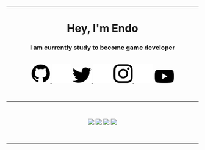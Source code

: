 <hr>

<h1 align="center"><b>Hey, I'm Endo</b></h1>
<h3 align="center">I am currently study to become game developer</h3>

<br>

<div align="center">
    <a href="https://github.com/DasEndo"><picture>
        <source media="(prefers-color-scheme: dark)" srcset="https://raw.githubusercontent.com/DasEndo/DasEndo/main/icons/github-mark-white.png">
        <source media="(prefers-color-scheme: light)" srcset="https://raw.githubusercontent.com/DasEndo/DasEndo/main/icons/github-mark.png">
        <img src="https://raw.githubusercontent.com/DasEndo/DasEndo/main/icons/github-mark.png" width="50px" height="auto">
    </picture></a>
    <img src="icons/transparent.png" width="50px" height="auto">
    <a href="https://twitter.com/Das3ndo"><picture>
        <source media="(prefers-color-scheme: dark)" srcset="https://raw.githubusercontent.com/DasEndo/DasEndo/main/icons/2021%20Twitter%20logo%20-%20white.png">
        <source media="(prefers-color-scheme: light)" srcset="https://raw.githubusercontent.com/DasEndo/DasEndo/main/icons/2021%20Twitter%20logo%20-%20black.png">
        <img src="https://raw.githubusercontent.com/DasEndo/DasEndo/main/icons/2021%20Twitter%20logo%20-%20black.png" width="50px" height="auto">
    </picture></a>
    <img src="icons/transparent.png" width="50px" height="auto">
    <a href="https://www.instagram.com/das3ndo/"><picture>
        <source media="(prefers-color-scheme: dark)" srcset="https://raw.githubusercontent.com/DasEndo/DasEndo/main/icons/Instagram_Glyph_White.png">
        <source media="(prefers-color-scheme: light)" srcset="https://raw.githubusercontent.com/DasEndo/DasEndo/main/icons/Instagram_Glyph_Black.png">
        <img src="https://raw.githubusercontent.com/DasEndo/DasEndo/main/icons/Instagram_Glyph_Black.png" width="50px" height="auto">
    </picture></a>
    <img src="icons/transparent.png" width="50px" height="auto">
    <a href="https://www.youtube.com/@dasendo"><picture>
        <source media="(prefers-color-scheme: dark)" srcset="https://raw.githubusercontent.com/DasEndo/DasEndo/main/icons/yt_logo_mono_dark.png">
        <source media="(prefers-color-scheme: light)" srcset="https://raw.githubusercontent.com/DasEndo/DasEndo/main/icons/yt_icon_mono_light.png">
        <img src="https://raw.githubusercontent.com/DasEndo/DasEndo/main/icons/yt_icon_mono_light.png" width="50px" height="auto">
    </picture></a>
</div>

<br><hr><br>

<div align="center">
    <img src="https://raw.githubusercontent.com/DasEndo/github-stats/master/generated/overview.svg#gh-dark-mode-only">
    <img src="https://raw.githubusercontent.com/DasEndo/github-stats/master/generated/overview.svg#gh-light-mode-only">
    <img src="https://raw.githubusercontent.com/DasEndo/github-stats/master/generated/languages.svg#gh-dark-mode-only">
    <img src="https://raw.githubusercontent.com/DasEndo/github-stats/master/generated/languages.svg#gh-light-mode-only">
</div>

<br><hr>
